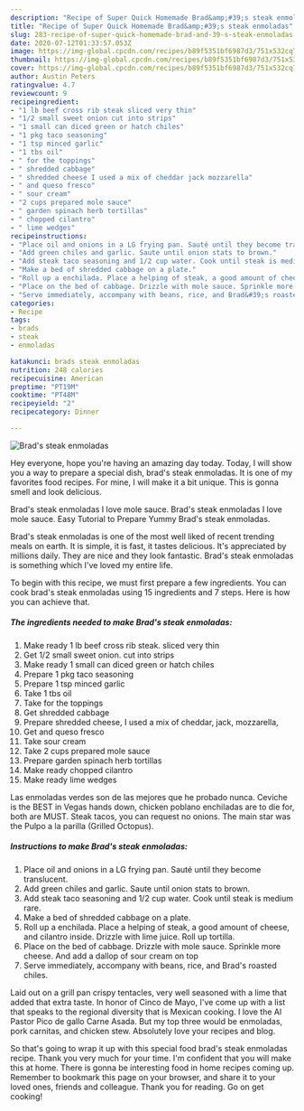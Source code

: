 ```yaml
---
description: "Recipe of Super Quick Homemade Brad&amp;#39;s steak enmoladas"
title: "Recipe of Super Quick Homemade Brad&amp;#39;s steak enmoladas"
slug: 283-recipe-of-super-quick-homemade-brad-and-39-s-steak-enmoladas
date: 2020-07-12T01:33:57.053Z
image: https://img-global.cpcdn.com/recipes/b89f5351bf6987d3/751x532cq70/brads-steak-enmoladas-recipe-main-photo.jpg
thumbnail: https://img-global.cpcdn.com/recipes/b89f5351bf6987d3/751x532cq70/brads-steak-enmoladas-recipe-main-photo.jpg
cover: https://img-global.cpcdn.com/recipes/b89f5351bf6987d3/751x532cq70/brads-steak-enmoladas-recipe-main-photo.jpg
author: Austin Peters
ratingvalue: 4.7
reviewcount: 9
recipeingredient:
- "1 lb beef cross rib steak sliced very thin"
- "1/2 small sweet onion cut into strips"
- "1 small can diced green or hatch chiles"
- "1 pkg taco seasoning"
- "1 tsp minced garlic"
- "1 tbs oil"
- " for the toppings"
- " shredded cabbage"
- " shredded cheese I used a mix of cheddar jack mozzarella"
- " and queso fresco"
- " sour cream"
- "2 cups prepared mole sauce"
- " garden spinach herb tortillas"
- " chopped cilantro"
- " lime wedges"
recipeinstructions:
- "Place oil and onions in a LG frying pan. Sauté until they become translucent."
- "Add green chiles and garlic. Saute until onion stats to brown."
- "Add steak taco seasoning and 1/2 cup water. Cook until steak is medium rare."
- "Make a bed of shredded cabbage on a plate."
- "Roll up a enchilada. Place a helping of steak, a good amount of cheese, and cilantro inside. Drizzle with lime juice. Roll up tortilla."
- "Place on the bed of cabbage. Drizzle with mole sauce. Sprinkle more cheese. And add a dallop of sour cream on top"
- "Serve immediately, accompany with beans, rice, and Brad&#39;s roasted chiles."
categories:
- Recipe
tags:
- brads
- steak
- enmoladas

katakunci: brads steak enmoladas 
nutrition: 248 calories
recipecuisine: American
preptime: "PT19M"
cooktime: "PT48M"
recipeyield: "2"
recipecategory: Dinner

---
```



![Brad&#39;s steak enmoladas](https://img-global.cpcdn.com/recipes/b89f5351bf6987d3/751x532cq70/brads-steak-enmoladas-recipe-main-photo.jpg)

Hey everyone, hope you're having an amazing day today. Today, I will show you a way to prepare a special dish, brad&#39;s steak enmoladas. It is one of my favorites food recipes. For mine, I will make it a bit unique. This is gonna smell and look delicious.

Brad&#39;s steak enmoladas I love mole sauce. Brad&#39;s steak enmoladas I love mole sauce. Easy Tutorial to Prepare Yummy Brad&#39;s steak enmoladas.

Brad&#39;s steak enmoladas is one of the most well liked of recent trending meals on earth. It is simple, it is fast, it tastes delicious. It's appreciated by millions daily. They are nice and they look fantastic. Brad&#39;s steak enmoladas is something which I've loved my entire life.


To begin with this recipe, we must first prepare a few ingredients. You can cook brad&#39;s steak enmoladas using 15 ingredients and 7 steps. Here is how you can achieve that.

<!--inarticleads1-->

##### The ingredients needed to make Brad&#39;s steak enmoladas:

1. Make ready 1 lb beef cross rib steak. sliced very thin
1. Get 1/2 small sweet onion. cut into strips
1. Make ready 1 small can diced green or hatch chiles
1. Prepare 1 pkg taco seasoning
1. Prepare 1 tsp minced garlic
1. Take 1 tbs oil
1. Take  for the toppings
1. Get  shredded cabbage
1. Prepare  shredded cheese, I used a mix of cheddar, jack, mozzarella,
1. Get  and queso fresco
1. Take  sour cream
1. Take 2 cups prepared mole sauce
1. Prepare  garden spinach herb tortillas
1. Make ready  chopped cilantro
1. Make ready  lime wedges


Las enmoladas verdes son de las mejores que he probado nunca. Ceviche is the BEST in Vegas hands down, chicken poblano enchiladas are to die for, both are MUST. Steak tacos, you can request no onions. The main star was the Pulpo a la parilla (Grilled Octopus). 

<!--inarticleads2-->

##### Instructions to make Brad&#39;s steak enmoladas:

1. Place oil and onions in a LG frying pan. Sauté until they become translucent.
1. Add green chiles and garlic. Saute until onion stats to brown.
1. Add steak taco seasoning and 1/2 cup water. Cook until steak is medium rare.
1. Make a bed of shredded cabbage on a plate.
1. Roll up a enchilada. Place a helping of steak, a good amount of cheese, and cilantro inside. Drizzle with lime juice. Roll up tortilla.
1. Place on the bed of cabbage. Drizzle with mole sauce. Sprinkle more cheese. And add a dallop of sour cream on top
1. Serve immediately, accompany with beans, rice, and Brad&#39;s roasted chiles.


Laid out on a grill pan crispy tentacles, very well seasoned with a lime that added that extra taste. In honor of Cinco de Mayo, I&#39;ve come up with a list that speaks to the regional diversity that is Mexican cooking. I love the Al Pastor Pico de gallo Carne Asada. But my top three would be enmoladas, pork carnitas, and chicken stew. Absolutely love your recipes and blog. 

So that's going to wrap it up with this special food brad&#39;s steak enmoladas recipe. Thank you very much for your time. I'm confident that you will make this at home. There is gonna be interesting food in home recipes coming up. Remember to bookmark this page on your browser, and share it to your loved ones, friends and colleague. Thank you for reading. Go on get cooking!
